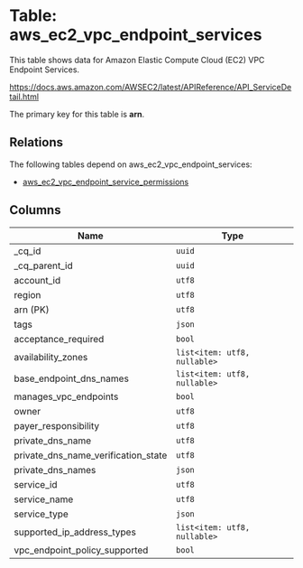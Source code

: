 # Table: aws_ec2_vpc_endpoint_services

This table shows data for Amazon Elastic Compute Cloud (EC2) VPC Endpoint Services.

https://docs.aws.amazon.com/AWSEC2/latest/APIReference/API_ServiceDetail.html

The primary key for this table is **arn**.

## Relations

The following tables depend on aws_ec2_vpc_endpoint_services:
  - [aws_ec2_vpc_endpoint_service_permissions](aws_ec2_vpc_endpoint_service_permissions)

## Columns

| Name          | Type          |
| ------------- | ------------- |
|_cq_id|`uuid`|
|_cq_parent_id|`uuid`|
|account_id|`utf8`|
|region|`utf8`|
|arn (PK)|`utf8`|
|tags|`json`|
|acceptance_required|`bool`|
|availability_zones|`list<item: utf8, nullable>`|
|base_endpoint_dns_names|`list<item: utf8, nullable>`|
|manages_vpc_endpoints|`bool`|
|owner|`utf8`|
|payer_responsibility|`utf8`|
|private_dns_name|`utf8`|
|private_dns_name_verification_state|`utf8`|
|private_dns_names|`json`|
|service_id|`utf8`|
|service_name|`utf8`|
|service_type|`json`|
|supported_ip_address_types|`list<item: utf8, nullable>`|
|vpc_endpoint_policy_supported|`bool`|